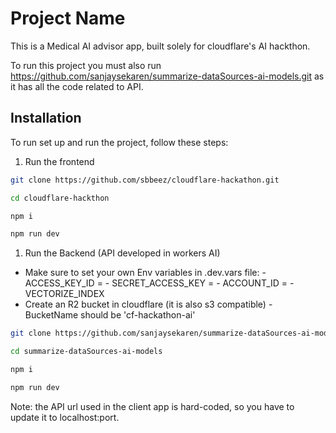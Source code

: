 # Project Name

This is a Medical AI advisor app, built solely for cloudflare's AI hackthon. 

To run this project you must also run https://github.com/sanjaysekaren/summarize-dataSources-ai-models.git as it has all the code related to API.

## Installation

To run set up and run the project, follow these steps:

1. Run the frontend

```bash
git clone https://github.com/sbbeez/cloudflare-hackathon.git

cd cloudflare-hackthon

npm i

npm run dev
```

1. Run the Backend (API developed in workers AI)
  - Make sure to set your own Env variables in .dev.vars file: - ACCESS_KEY_ID = - SECRET_ACCESS_KEY = - ACCOUNT_ID = - VECTORIZE_INDEX
  - Create an R2 bucket in cloudflare (it is also s3 compatible) - BucketName should be 'cf-hackathon-ai'
```bash
git clone https://github.com/sanjaysekaren/summarize-dataSources-ai-models.git

cd summarize-dataSources-ai-models

npm i

npm run dev
```

Note: the API url used in the client app is hard-coded, so you have to update it to localhost:port.